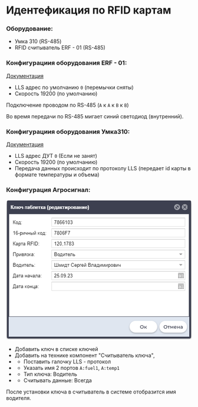 # Идентефикация по RFID картам

### Оборудование:
* Умка 310 (RS-485)
* RFID считыватель ERF - 01 (RS-485)

### Конфигурациия оборудования ERF - 01:
[Документация](https://exzotron.ru/wp-content/uploads/2016/06/ERF-01.pdf)
* LLS адрес по умолчанию `0` (перемычки сняты)
* Скорость 19200 (по умолчанию)

Подключение проводом по RS-485 (`A` к `A` к `B` к `B`)

Во время передачи по RS-485 мигает синий светодиод (внутренний).

### Конфигурациия оборудования Умка310:
[Документация](https://trivi.ru/static/files/common/UMKa/rukovodstvoumka310.pdf)
* LLS адрес ДУТ `0` (Если не занят)
* Скорость 19200 (по умолчанию)
* Передача данных происходит по протоколу LLS (передает id карты в формате температуры и объема)

### Конфигурация Агросигнал:
![Alt text](image.png)

* Добавить ключ в списке ключей
* Добавить на технике компонент "Считыватель ключа", 
* * Поставить галочку LLS - протокол
* * Указать имя 2 портов `A:fuel1`, `A:temp1`
* * Тип ключа: Водитель
* * Считывать данные: Всегда

После установки ключа в считыватель в системе отобразится имя водителя. 